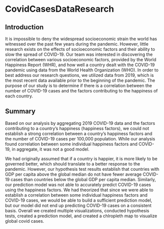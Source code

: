 # CovidCasesDataResearch

## Introduction
It is impossible to deny the widespread socioeconomic strain the world has witnessed over the past few years during the pandemic. However, little research exists on the effects of socioeconomic factors and their ability to slow the spread of COVID-19. Our team was interested in discovering the correlation between various socioeconomic factors, provided by the World Happiness Report (WHR), and how well a country dealt with the COVID-19 pandemic using data from the World Health Organization (WHO). In order to best address our research questions, we utilized data from 2019, which is the most recent data available prior to the beginning of the pandemic. The purpose of our study is to determine if there is a correlation between the number of COVID-19 cases and the factors contributing to the happiness of each country.

## Summary
Based on our analysis by aggregating 2019 COVID-19 data and the factors contributing to a country’s happiness (happiness factors), we could not establish a strong correlation between a country’s happiness factors and the number of COVID-19 cases per 100,000 population. While our analysis found correlation between some individual happiness factors and COVID-19, in aggregate, it was not a good model.

We had originally assumed that if a country is happier, it is more likely to be governed better, which should translate to a better response to the pandemic. However, our hypothesis test results establish that countries with GDP per capita above the global median do not have fewer average COVID-19 cases than countries below the global GDP per capita median. Similarly, our prediction model was not able to accurately predict COVID-19 cases using the happiness factors. We had theorized that since we were able to establish a correlation between some individual  happiness factors and COVID-19 cases, we would be able to build a sufficient prediction model,  but our model did not end up predicting COVID-19 cases on a consistent basis. Overall we created multiple visualizations, conducted hypothesis tests, created a prediction model, and created a chlropleth map to visualize global covid cases.  
